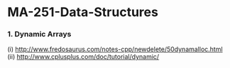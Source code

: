 # MA-251-Data-Structures

### 1. Dynamic Arrays

(i)  http://www.fredosaurus.com/notes-cpp/newdelete/50dynamalloc.html
(ii) http://www.cplusplus.com/doc/tutorial/dynamic/

